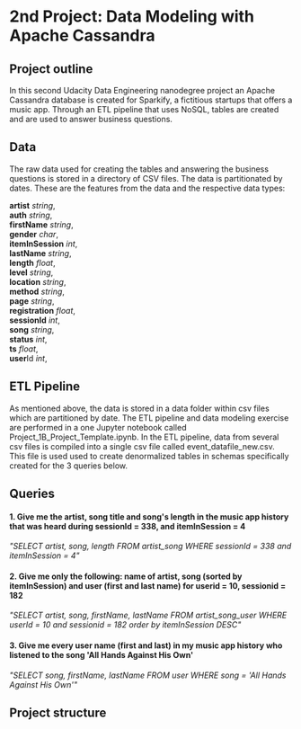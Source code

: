 # 2nd Project: Data Modeling with Apache Cassandra

## Project outline
In this second Udacity Data Engineering nanodegree project an Apache Cassandra database is created for Sparkify, a fictitious startups that offers a music app. Through an ETL pipeline that uses NoSQL, tables are created and are used to answer business questions. 

## Data

The raw data used for creating the tables and answering the business questions is stored in a directory of CSV files. The data is partitionated by dates. These are the features from the data and the respective data types:

**artist** *string*,<br>
**auth** *string*,<br>
**firstName** *string*,<br>
**gender** *char*,<br>
**itemInSession** *int*,<br>
**lastName** *string*,<br>
**length** *float*,<br>
**level** *string*,<br>
**location** *string*,<br>
**method** *string*,<br>
**page** *string*,<br>
**registration** *float*,<br>
**sessionId** *int*,<br>
**song** *string*,<br>
**status** *int*,<br>
**ts** *float*,<br>
**user**Id *int*,<br>

## ETL Pipeline

As mentioned above, the data is stored in a data folder within csv files which are partitioned by date. The ETL pipeline and data modeling exercise are performed in a one Jupyter notebook called Project_1B_Project_Template.ipynb. In the ETL pipeline, data from several csv files is compiled into a single csv file called event_datafile_new.csv. This file is used used to create denormalized tables in schemas specifically created for the 3 queries below.

## Queries
 
#### 1. Give me the artist, song title and song's length in the music app history that was heard during sessionId = 338, and itemInSession = 4
*"SELECT artist, song, length FROM artist_song WHERE sessionId = 338 and itemInSession = 4"*

#### 2. Give me only the following: name of artist, song (sorted by itemInSession) and user (first and last name) for userid = 10, sessionid = 182
*"SELECT artist, song, firstName, lastName FROM artist_song_user WHERE userId = 10 and sessionid = 182 order by itemInSession DESC"*

#### 3. Give me every user name (first and last) in my music app history who listened to the song 'All Hands Against His Own'
*"SELECT song, firstName, lastName FROM user WHERE song = 'All Hands Against His Own'"*
  
## Project structure




